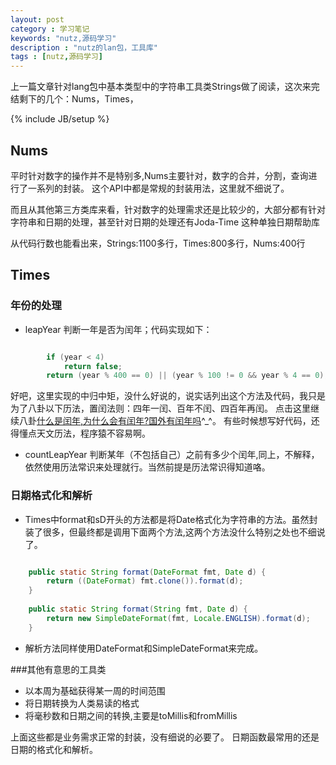```yaml
---
layout: post
category : 学习笔记 
keywords: "nutz,源码学习"
description : "nutz的lan包，工具库"
tags : [nutz,源码学习]
---
```

 
 上一篇文章针对lang包中基本类型中的字符串工具类Strings做了阅读，这次来完结剩下的几个：Nums，Times，
<!--break-->

{% include JB/setup %}
 
 
## Nums

平时针对数字的操作并不是特别多,Nums主要针对，数字的合并，分割，查询进行了一系列的封装。
这个API中都是常规的封装用法，这里就不细说了。

而且从其他第三方类库来看，针对数字的处理需求还是比较少的，大部分都有针对字符串和日期的处理，甚至针对日期的处理还有Joda-Time 这种单独日期帮助库

从代码行数也能看出来，Strings:1100多行，Times:800多行，Nums:400行

## Times
    
### 年份的处理

- leapYear 判断一年是否为闰年；代码实现如下：

```java

        if (year < 4)
            return false;
        return (year % 400 == 0) || (year % 100 != 0 && year % 4 == 0);
```
好吧，这里实现的中归中矩，没什么好说的，说实话列出这个方法及代码，我只是为了八卦以下历法，置闰法则：四年一闰、百年不闰、四百年再闰。
点击这里继续八卦[什么是闰年,为什么会有闰年?国外有闰年吗](https://www.zhihu.com/question/22296632)^_^。
有些时候想写好代码，还得懂点天文历法，程序猿不容易啊。

- countLeapYear 判断某年（不包括自己）之前有多少个闰年,同上，不解释，依然使用历法常识来处理就行。当然前提是历法常识得知道咯。

### 日期格式化和解析

- Times中format和sD开头的方法都是将Date格式化为字符串的方法。虽然封装了很多，但最终都是调用下面两个方法,这两个方法没什么特别之处也不细说了。

```java

    public static String format(DateFormat fmt, Date d) {
        return ((DateFormat) fmt.clone()).format(d);
    }
   
    public static String format(String fmt, Date d) {
        return new SimpleDateFormat(fmt, Locale.ENGLISH).format(d);
    }
```
- 解析方法同样使用DateFormat和SimpleDateFormat来完成。

 

###其他有意思的工具类

  
- 以本周为基础获得某一周的时间范围
- 将日期转换为人类易读的格式
- 将毫秒数和日期之间的转换,主要是toMillis和fromMillis
 
上面这些都是业务需求正常的封装，没有细说的必要了。
日期函数最常用的还是日期的格式化和解析。

 